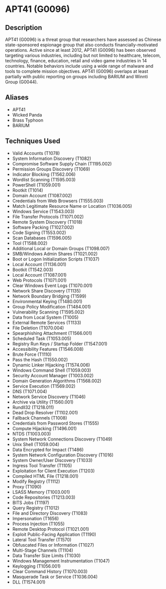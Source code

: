 # APT41 (G0096)

## Description
APT41 (G0096) is a threat group that researchers have assessed as Chinese state-sponsored espionage group that also conducts financially-motivated operations. Active since at least 2012, APT41 (G0096) has been observed targeting various industries, including but not limited to healthcare, telecom, technology, finance, education, retail and video game industries in 14 countries. Notable behaviors include using a wide range of malware and tools to complete mission objectives. APT41 (G0096) overlaps at least partially with public reporting on groups including BARIUM and Winnti Group (G0044).


## Aliases
- APT41
- Wicked Panda
- Brass Typhoon
- BARIUM

## Techniques Used
- Valid Accounts (T1078)
- System Information Discovery (T1082)
- Compromise Software Supply Chain (T1195.002)
- Permission Groups Discovery (T1069)
- Indicator Blocking (T1562.006)
- Wordlist Scanning (T1595.003)
- PowerShell (T1059.001)
- Rootkit (T1014)
- Domain Account (T1087.002)
- Credentials from Web Browsers (T1555.003)
- Match Legitimate Resource Name or Location (T1036.005)
- Windows Service (T1543.003)
- File Transfer Protocols (T1071.002)
- Remote System Discovery (T1018)
- Software Packing (T1027.002)
- Code Signing (T1553.002)
- Scan Databases (T1596.005)
- Tool (T1588.002)
- Additional Local or Domain Groups (T1098.007)
- SMB/Windows Admin Shares (T1021.002)
- Boot or Logon Initialization Scripts (T1037)
- Local Account (T1136.001)
- Bootkit (T1542.003)
- Local Account (T1087.001)
- Web Protocols (T1071.001)
- Clear Windows Event Logs (T1070.001)
- Network Share Discovery (T1135)
- Network Boundary Bridging (T1599)
- Environmental Keying (T1480.001)
- Group Policy Modification (T1484.001)
- Vulnerability Scanning (T1595.002)
- Data from Local System (T1005)
- External Remote Services (T1133)
- File Deletion (T1070.004)
- Spearphishing Attachment (T1566.001)
- Scheduled Task (T1053.005)
- Registry Run Keys / Startup Folder (T1547.001)
- Accessibility Features (T1546.008)
- Brute Force (T1110)
- Pass the Hash (T1550.002)
- Dynamic Linker Hijacking (T1574.006)
- Windows Command Shell (T1059.003)
- Security Account Manager (T1003.002)
- Domain Generation Algorithms (T1568.002)
- Service Execution (T1569.002)
- DNS (T1071.004)
- Network Service Discovery (T1046)
- Archive via Utility (T1560.001)
- Rundll32 (T1218.011)
- Dead Drop Resolver (T1102.001)
- Fallback Channels (T1008)
- Credentials from Password Stores (T1555)
- Compute Hijacking (T1496.001)
- NTDS (T1003.003)
- System Network Connections Discovery (T1049)
- Unix Shell (T1059.004)
- Data Encrypted for Impact (T1486)
- System Network Configuration Discovery (T1016)
- System Owner/User Discovery (T1033)
- Ingress Tool Transfer (T1105)
- Exploitation for Client Execution (T1203)
- Compiled HTML File (T1218.001)
- Modify Registry (T1112)
- Proxy (T1090)
- LSASS Memory (T1003.001)
- Code Repositories (T1213.003)
- BITS Jobs (T1197)
- Query Registry (T1012)
- File and Directory Discovery (T1083)
- Impersonation (T1656)
- Process Injection (T1055)
- Remote Desktop Protocol (T1021.001)
- Exploit Public-Facing Application (T1190)
- Lateral Tool Transfer (T1570)
- Obfuscated Files or Information (T1027)
- Multi-Stage Channels (T1104)
- Data Transfer Size Limits (T1030)
- Windows Management Instrumentation (T1047)
- Keylogging (T1056.001)
- Clear Command History (T1070.003)
- Masquerade Task or Service (T1036.004)
- DLL (T1574.001)
